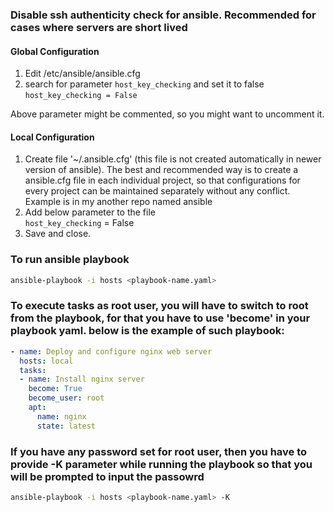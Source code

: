 ### Disable ssh authenticity check for ansible. Recommended for cases where servers are short lived
#### Global Configuration
1. Edit /etc/ansible/ansible.cfg
2. search for parameter `host_key_checking` and set it to false  
   `host_key_checking = False`

Above parameter might be commented, so you might want to uncomment it.

#### Local Configuration
1. Create file '~/.ansible.cfg' (this file is not created automatically in newer version of ansible). The best and recommended way is to create a ansible.cfg file in each individual project, so that configurations for every project can be maintained separately without any conflict. Example is in my another repo named ansible
2. Add below parameter to the file  
   `host_key_checking` = False
3. Save and close.

### To run ansible playbook
```bash
ansible-playbook -i hosts <playbook-name.yaml>
```

### To execute tasks as root user, you will have to switch to root from the playbook, for that you have to use 'become' in your playbook yaml. below is the example of such playbook:

```yaml
- name: Deploy and configure nginx web server
  hosts: local
  tasks: 
  - name: Install nginx server
    become: True
    become_user: root
    apt: 
      name: nginx
      state: latest
   ```
### If you have any password set for root user, then you have to provide -K parameter while running the playbook so that you will be prompted to input the passowrd  
```bash
ansible-playbook -i hosts <playbook-name.yaml> -K
```
